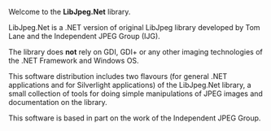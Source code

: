 Welcome to the **LibJpeg.Net** library. 

LibJpeg.Net is a .NET version of original LibJpeg library developed by Tom Lane and the Independent JPEG Group (IJG). 

The library does **not** rely on GDI, GDI+ or any other imaging technologies of the .NET Framework and Windows OS. 

This software distribution includes two flavours (for general .NET applications and for Silverlight applications) of the LibJpeg.Net library, a small collection of tools for doing simple manipulations of JPEG images and documentation on the library. 

This software is based in part on the work of the Independent JPEG Group. 


